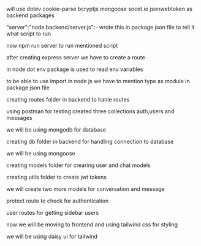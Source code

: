 will use dotev cookie-parse bcryptjs mongoose socet.io jsonwebtoken as backend packages

 "server":"node backend/server.js":- wrote this in package json file to tell it what script to run

 now npm run server to run mentioned script

 after creating express server we have to create a route 

 in node dot env package is used to read env variables

 to be able to use import in node js we have to mention type as module in package json file

 creating routes folder in backend to hanle routes

 using postman for testing created three collections auth,users and messages

 we will be using mongodb for database 

 creating db folder in backend for handling connection to database

 we will be using mongoose

 creating models folder for crearing user and chat models

 creating utils folder to create jwt tokens

 we will create two more models for conversation and message

protect route to check for authentication

user routes for getting sidebar users


now we will be moving to frontend and using tailwind css for styling


we will be using daisy ui for tailwind
